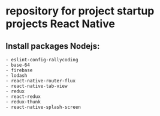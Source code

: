 # repository for project startup projects React Native

## Install packages Nodejs:
    - eslint-config-rallycoding
    - base-64
    - firebase
    - lodash
    - react-native-router-flux
    - react-native-tab-view
    - redux
    - react-redux
    - redux-thunk
    - react-native-splash-screen
